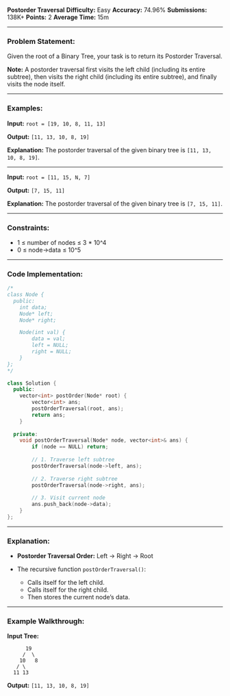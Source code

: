 **Postorder Traversal**
**Difficulty:** Easy
**Accuracy:** 74.96%
**Submissions:** 138K+
**Points:** 2
**Average Time:** 15m

---

### **Problem Statement:**

Given the root of a Binary Tree, your task is to return its Postorder Traversal.

**Note:** A postorder traversal first visits the left child (including its entire subtree), then visits the right child (including its entire subtree), and finally visits the node itself.

---

### **Examples:**

**Input:**
`root = [19, 10, 8, 11, 13]`

**Output:**
`[11, 13, 10, 8, 19]`

**Explanation:**
The postorder traversal of the given binary tree is `[11, 13, 10, 8, 19]`.

---

**Input:**
`root = [11, 15, N, 7]`

**Output:**
`[7, 15, 11]`

**Explanation:**
The postorder traversal of the given binary tree is `[7, 15, 11]`.

---

### **Constraints:**

* 1 ≤ number of nodes ≤ 3 * 10^4
* 0 ≤ node->data ≤ 10^5

---

### **Code Implementation:**

```cpp
/*
class Node {
  public:
    int data;
    Node* left;
    Node* right;

    Node(int val) {
        data = val;
        left = NULL;
        right = NULL;
    }
};
*/

class Solution {
  public:
    vector<int> postOrder(Node* root) {
        vector<int> ans;
        postOrderTraversal(root, ans);
        return ans;
    }
    
  private:
    void postOrderTraversal(Node* node, vector<int>& ans) {
        if (node == NULL) return;
        
        // 1. Traverse left subtree
        postOrderTraversal(node->left, ans);
        
        // 2. Traverse right subtree
        postOrderTraversal(node->right, ans);
        
        // 3. Visit current node
        ans.push_back(node->data);
    }
};
```

---

### **Explanation:**

* **Postorder Traversal Order:** Left → Right → Root
* The recursive function `postOrderTraversal()`:

  * Calls itself for the left child.
  * Calls itself for the right child.
  * Then stores the current node’s data.

---

### **Example Walkthrough:**

**Input Tree:**

```
      19
     /  \
    10   8
   / \
  11 13
```

**Output:**
`[11, 13, 10, 8, 19]`
